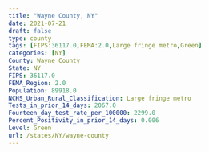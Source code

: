 ```yaml
---
title: "Wayne County, NY"
date: 2021-07-21
draft: false
type: county
tags: [FIPS:36117.0,FEMA:2.0,Large fringe metro,Green]
categories: [NY]
County: Wayne County
State: NY
FIPS: 36117.0
FEMA_Region: 2.0
Population: 89918.0
NCHS_Urban_Rural_Classification: Large fringe metro
Tests_in_prior_14_days: 2067.0
Fourteen_day_test_rate_per_100000: 2299.0
Percent_Positivity_in_prior_14_days: 0.006
Level: Green
url: /states/NY/wayne-county
---
```



